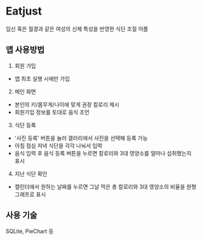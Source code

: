 # Eatjust
임신 혹은 월경과 같은 여성의 신체 특성을 반영한 식단 조절 어플

## 앱 사용방법
1. 회원 가입
  - 앱 최초 실행 시에만 가입
2. 메인 화면 
  - 본인의 키/몸무게/나이에 맞게 권장 칼로리 제시
  - 회원가입 정보를 토대로 음식 조언
3. 식단 등록
  - '사진 등록' 버튼을 눌러 갤러리에서 사진을 선택해 등록 가능
  - 아침 점심 저녁 식단을 각각 나눠서 입력
  - 음식 입력 후 음식 등록 버튼을 누르면 칼로리와 3대 영양소를 얼마나 섭취했는지 표시
4. 지난 식단 확인
  - 캘린더에서 원하는 날짜를 누르면 그날 먹은 총 칼로리와 3대 영양소의 비율을 원형 그래프로 표시

## 사용 기술
SQLite, PieChart 등

